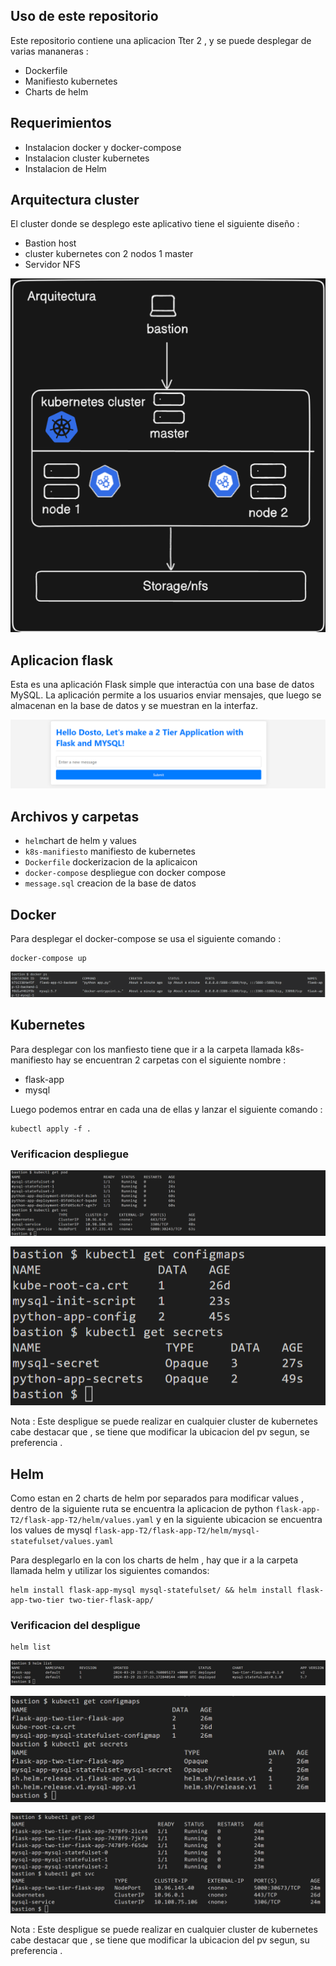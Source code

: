 ## Uso de este repositorio

Este repositorio contiene una aplicacion Tter 2 , y se puede desplegar de varias mananeras :

- Dockerfile
- Manifiesto kubernetes
- Charts de helm

## Requerimientos

- Instalacion docker y docker-compose
- Instalacion cluster kubernetes
- Instalacion de Helm

## Arquitectura cluster

El cluster donde se desplego este aplicativo tiene el siguiente diseño :

- Bastion host
- cluster kubernetes con 2 nodos 1 master
- Servidor NFS

![Diagrama](https://github.com/Andherson333333/flask-app-T2/blob/main/flask-app-T2/imagenes/bastion-6.png)
  
## Aplicacion flask 

Esta es una aplicación Flask simple que interactúa con una base de datos MySQL. La aplicación permite a los usuarios enviar mensajes, que luego se almacenan en la base de datos y se muestran en la interfaz.

![Diagrama](https://github.com/Andherson333333/flask-app-T2/blob/main/flask-app-T2/imagenes/bastion-8.png)

## Archivos y carpetas

- `helm`chart de helm y values 
- `k8s-manifiesto` manifiesto de kubernetes
- `Dockerfile` dockerizacion de la aplicaicon
- `docker-compose` despliegue con docker compose
- `message.sql` creacion de la base de datos

## Docker

Para desplegar el docker-compose se usa el siguiente comando :

```
docker-compose up
```

![Diagrama](https://github.com/Andherson333333/flask-app-T2/blob/main/flask-app-T2/imagenes/docker-ps.png)

## Kubernetes

Para desplegar con los manfiesto tiene que ir a la carpeta llamada k8s-manifiesto hay se encuentran 2 carpetas con el siguiente nombre :

- flask-app
- mysql

Luego podemos entrar en cada una de ellas y lanzar el siguiente comando :

```
kubectl apply -f .
```
### Verificacion despliegue

![Diagrama](https://github.com/Andherson333333/flask-app-T2/blob/main/flask-app-T2/imagenes/bastion-7.png)

![Diagrama](https://github.com/Andherson333333/flask-app-T2/blob/main/flask-app-T2/imagenes/bastion-5.png)

Nota : Este despligue se puede realizar en cualquier cluster de kubernetes cabe destacar que , se tiene que modificar la ubicacion del pv segun, se preferencia .

## Helm

Como estan en 2 charts de helm  por separados para modificar values , dentro de la siguiente  ruta se encuentra la aplicacion de python `flask-app-T2/flask-app-T2/helm/values.yaml` y en la siguiente ubicacion se encuentra los values de mysql  `flask-app-T2/flask-app-T2/helm/mysql-statefulset/values.yaml` 

Para desplegarlo en la con los charts de helm , hay que ir a la carpeta llamada helm y utilizar los siguientes comandos:
```
helm install flask-app-mysql mysql-statefulset/ && helm install flask-app-two-tier two-tier-flask-app/
```

### Verificacion del despligue
```
helm list
```
![Diagrama](https://github.com/Andherson333333/flask-app-T2/blob/main/flask-app-T2/imagenes/bastion-2.png)

![Diagrama](https://github.com/Andherson333333/flask-app-T2/blob/main/flask-app-T2/imagenes/bastion-4.png)

![Diagrama](https://github.com/Andherson333333/flask-app-T2/blob/main/flask-app-T2/imagenes/bastuion-1.png)

Nota : Este despligue se puede realizar en cualquier cluster de kubernetes cabe destacar que , se tiene que modificar la ubicacion del pv segun, su preferencia .

